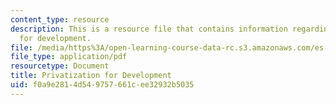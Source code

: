 ```yaml
---
content_type: resource
description: This is a resource file that contains information regarding privatization
  for development.
file: /media/https%3A/open-learning-course-data-rc.s3.amazonaws.com/es-259-information-and-communication-technology-in-africa-spring-2006/f0a9e2814d549757661cee32932b5035_MITES_259S06_Brobbery.pdf
file_type: application/pdf
resourcetype: Document
title: Privatization for Development
uid: f0a9e281-4d54-9757-661c-ee32932b5035
---
```

